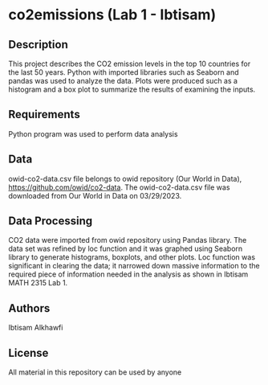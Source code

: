 # co2emissions (Lab 1 - Ibtisam)
## Description 
This project describes the CO2 emission levels in the top 10 countries for the last 50 years. Python with imported libraries such as Seaborn and pandas was used to analyze the data. Plots were produced such as a histogram and a box plot to summarize the results of examining the inputs.
## Requirements
Python program was used to perform data analysis
## Data 
owid-co2-data.csv file belongs to owid repository (Our World in Data), https://github.com/owid/co2-data. The owid-co2-data.csv file was downloaded from Our World in Data on 03/29/2023.
##  Data Processing
CO2 data were imported from owid repository using Pandas library. The data set was refined by loc function and it was graphed using Seaborn library to generate histograms, boxplots, and other plots. Loc function was significant in clearing the data; it narrowed down massive information to the required piece of information needed in the analysis as shown in Ibtisam MATH 2315 Lab 1. 
## Authors 
Ibtisam Alkhawfi
## License
All material in this repository can be used by anyone 
